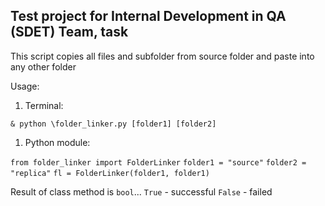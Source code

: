 ## Test project for Internal Development in QA (SDET) Team, task

This script copies all files and subfolder from source folder and paste into any other folder

Usage:

1. Terminal:

`& python \folder_linker.py [folder1] [folder2]`

1. Python module:

`from folder_linker import FolderLinker`
`folder1 = "source"`
`folder2 = "replica"`
`fl = FolderLinker(folder1, folder1)`

Result of class method is `bool`...
`True` - successful
`False` - failed